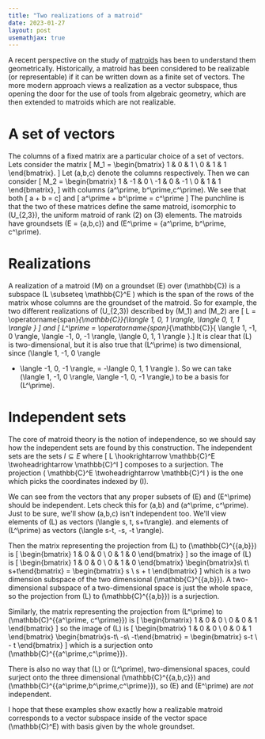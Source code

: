 ```yaml
---
title: "Two realizations of a matroid"
date: 2023-01-27
layout: post
usemathjax: true
---
```


A recent perspective on the study of [matroids](https://en.wikipedia.org/wiki/Matroid)
has been to understand them geometrically. Historically,
a matroid has been considered to be realizable (or representable)
if it can be written down as a finite set of vectors.
The more modern approach views a realization as a vector subspace,
thus opening the door for the use of tools from algebraic geometry,
which are then extended to matroids which are not realizable.

# A set of vectors

The columns of a fixed matrix are a particular choice of a set of vectors.
Lets consider the matrix
\[ M_1 = \begin{bmatrix} 1 & 0 & 1 \\ 0 & 1 & 1 \end{bmatrix}. \]
Let \(a,b,c\) denote the columns respectively.
Then we can consider
\[ M_2 = \begin{bmatrix} 
 1 &  -1 & 0 \\ 
-1 &  0  & -1 \\
 0 &  1  &  1
 \end{bmatrix}, \]
with columns \(a^\prime, b^\prime,c^\prime\).
We see that both
\[ a + b = c\]
and
\[ a^\prime + b^\prime = c^\prime \]
The punchline is that the two of these matrices
define the same matroid, isomorphic to \(U_{2,3}\),
the uniform matroid of rank \(2\) on \(3\) elements.
The matroids have groundsets \(E = \{a,b,c\}\) and 
\(E^\prime = \{a^\prime, b^\prime, c^\prime\).

# Realizations

A realization of a matroid \(M\) on a groundset \(E\) over \(\mathbb{C}\)
is a subspace \(L \subseteq \mathbb{C}^E \) which is the
span of the rows of the matrix whose columns are the groundset of 
the matroid.
So for example, the two different realizations of \(U_{2,3}\)
described by \(M_1\) and \(M_2\) are
\[ L = \operatorname{span}_{\mathbb{C}}\{\langle 1, 0, 1 \rangle, \langle 0, 1, 1 \rangle \} \]
and
\[ L^\prime = \operatorname{span}_{\mathbb{C}}\{
\langle 1, -1, 0 \rangle,
\langle -1, 0, -1 \rangle,
\langle 0, 1, 1 \rangle \}.\]
It is clear that \(L\) is two-dimensional, but it is also true that \(L^\prime\)
is two dimensional, since \(\langle 1, -1, 0 \rangle
+ \langle -1, 0, -1 \rangle,
= -\langle 0, 1, 1 \rangle \).
So we can take \(\langle 1, -1, 0 \rangle, \langle -1, 0, -1 \rangle,\) to be a basis for \(L^\prime\).

# Independent sets

The core of matroid theory is the notion of independence, so we should say how
the independent sets are found by this construction. The independent sets are
the sets $I \subseteq E$ where 
\[ L \hookrightarrow \mathbb{C}^E \twoheadrightarrow \mathbb{C}^I \]
composes to a surjection. The projection \( \mathbb{C}^E \twoheadrightarrow \mathbb{C}^I \)
is the one which picks the coordinates indexed by \(I\).

We can see from the vectors that any proper subsets of \(E\) and
\(E^\prime\) should be independent. Lets check this for \(a,b\) and \(a^\prime, c^\prime\).
Just to be sure, we'll show \(a,b,c\) isn't independent too.
We'll view elements of \(L\)
as vectors \(\langle s, t, s+t\rangle\).
and elements of \(L^\prime\) as vectors \(\langle s-t, -s, -t \rangle\).

Then the matrix representing the projection from \(L\) to \(\mathbb{C}^{\{a,b\}}\)
is
\[ \begin{bmatrix} 1 & 0 & 0 \\ 0 & 1 & 0 \end{bmatrix} \]
so the image of \(L\) is
\[ \begin{bmatrix} 1 & 0 & 0 \\ 0 & 1 & 0 \end{bmatrix} \begin{bmatrix}s\\ t\\ s+t\end{bmatrix}
= \begin{bmatrix} s \\ s + t \end{bmatrix}
\]
which is a two dimension subspace of the two dimensional \(\mathbb{C}^{\{a,b\}}\).
A two-dimensional subspace of a two-dimensional space is just the whole space,
so the projection from \(L\) to \(\mathbb{C}^{\{a,b\}}\)
is a surjection.

Similarly, the matrix representing the projection from \(L^\prime\) to \(\mathbb{C}^{\{a^\prime, c^\prime\}}\)
is
\[ \begin{bmatrix} 1 & 0 & 0 \\ 0 & 0 & 1 \end{bmatrix} \]
so the image of \(L\) is
\[ \begin{bmatrix} 1 & 0 & 0 \\ 0 & 0 & 1 \end{bmatrix} \begin{bmatrix}s-t\\ -s\\ -t\end{bmatrix}
= \begin{bmatrix} s-t \\ - t \end{bmatrix}
\]
which is a surjection onto \(\mathbb{C}^{\{a^\prime,c^\prime\}}\).

There is also no way that \(L\) or \(L^\prime\), two-dimensional spaces,
could surject onto the three dimensional \(\mathbb{C}^{\{a,b,c\}}\)
and \(\mathbb{C}^{\{a^\prime,b^\prime,c^\prime\}}\), so \(E\) and \(E^\prime\)
are *not* independent.

I hope that these examples show exactly how a realizable matroid corresponds
to a vector subspace inside of the vector space \(\mathbb{C}^E\) with basis
given by the whole groundset.
